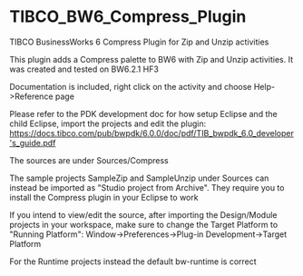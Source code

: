 # TIBCO_BW6_Compress_Plugin
TIBCO BusinessWorks 6 Compress Plugin for Zip and Unzip activities

This plugin adds a Compress palette to BW6 with Zip and Unzip activities. It was created and tested on BW6.2.1 HF3

Documentation is included, right click on the activity and choose Help->Reference page

Please refer to the PDK development doc for how setup Eclipse and the child Eclipse, import the projects and edit the plugin: https://docs.tibco.com/pub/bwpdk/6.0.0/doc/pdf/TIB_bwpdk_6.0_developer's_guide.pdf

The sources are under Sources/Compress

The sample projects SampleZip and SampleUnzip under Sources can instead be imported as "Studio project from Archive". They require you to install the Compress plugin in your Eclipse to work

If you intend to view/edit the source, after importing the Design/Module projects in your workspace, make sure to change the Target Platform to "Running Platform": Window->Preferences->Plug-in Development->Target Platform

For the Runtime projects instead the default bw-runtime is correct